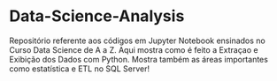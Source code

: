 # Data-Science-Analysis
Repositório referente aos códigos em Jupyter Notebook ensinados no Curso Data Science de A a Z. Aqui mostra como é feito a Extraçao e Exibição dos Dados com Python. Mostra também as áreas importantes como estatística e ETL no SQL Server! 
